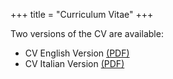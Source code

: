 +++
title = "Curriculum Vitae"
+++

Two versions of the CV are available:
- CV English Version [(PDF)](/pdf/CV.pdf)
- CV Italian Version [(PDF)](/pdf/CV_ita.pdf)